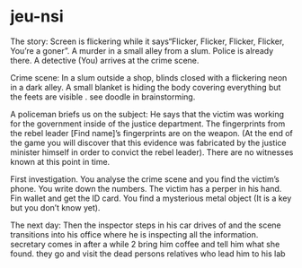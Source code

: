 # jeu-nsi

The story:
Screen is flickering while it says“Flicker, Flicker, Flicker, Flicker, You’re a goner”. A murder in a small alley from a slum. Police is already there. A detective (You) arrives at the crime scene. 

Crime scene: In a slum outside a shop, blinds closed with a flickering neon in a dark alley. A small blanket is hiding the body covering everything but the feets are visible . see doodle in brainstorming.

A policeman briefs us on the subject: He says that the victim was working for the government inside of the justice department. The fingerprints from the rebel leader [Find name]’s fingerprints are on the weapon. (At the end of the game you will discover that this evidence was fabricated by the justice minister himself in order to convict the rebel leader). There are no witnesses known at this point in time.

First investigation. You analyse the crime scene and you find the victim’s phone. You write down the numbers. The victim has a perper in his hand. Fin wallet and get the ID card. You find a mysterious metal object (It is a key but you don’t know yet). 


The next day:
Then the inspector steps in his car drives of and the scene transitions into his office where he is inspecting all the information.
secretary comes in after a while 2 bring him coffee and tell him what she found.
they go and visit the dead persons relatives who lead him to his lab
